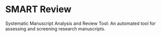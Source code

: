 # SMART Review
 Systematic Manuscript Analysis and Review Tool: An automated tool for assessing and screening research manuscripts.
